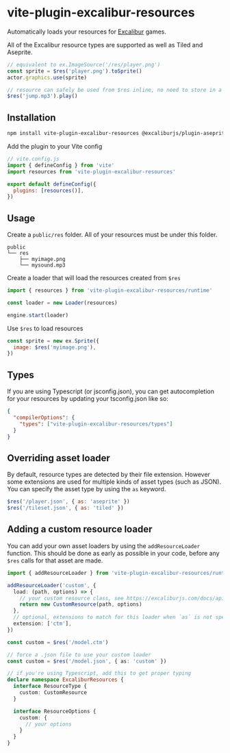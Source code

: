 # vite-plugin-excalibur-resources

Automatically loads your resources for [Excalibur](https://excaliburjs.com/) games.

All of the Excalibur resource types are supported as well as Tiled and Aseprite.

```js
// equivalent to ex.ImageSource('/res/player.png')
const sprite = $res('player.png').toSprite()
actor.graphics.use(sprite)

// resource can safely be used from $res inline, no need to store in a variable
$res('jump.mp3').play()
```

## Installation

```bash
npm install vite-plugin-excalibur-resources @excaliburjs/plugin-aseprite @excaliburjs/plugin-tiled
```

Add the plugin to your Vite config

```js
// vite.config.js
import { defineConfig } from 'vite'
import resources from 'vite-plugin-excalibur-resources'

export default defineConfig({
  plugins: [resources()],
})
```

## Usage

Create a `public/res` folder. All of your resources must be under this folder.

```
public
└── res
    ├── myimage.png
    └── mysound.mp3
```

Create a loader that will load the resources created from `$res`

```js
import { resources } from 'vite-plugin-excalibur-resources/runtime'

const loader = new Loader(resources)

engine.start(loader)
```

Use `$res` to load resources

```js
const sprite = new ex.Sprite({
  image: $res('myimage.png'),
})
```

## Types

If you are using Typescript (or jsconfig.json), you can get autocompletion for your resources by updating your tsconfig.json like so:

```json
{
  "compilerOptions": {
    "types": ["vite-plugin-excalibur-resources/types"]
  }
}
```

## Overriding asset loader

By default, resource types are detected by their file extension. However some extensions are used for multiple kinds of asset types (such as JSON). You can specify the asset type by using the `as` keyword.

```js
$res('/player.json', { as: 'aseprite' })
$res('/tileset.json', { as: 'tiled' })
```

## Adding a custom resource loader

You can add your own asset loaders by using the `addResourceLoader` function. This should be done as early as possible in your code, before any `$res` calls for that asset are made.

```ts
import { addResourceLoader } from 'vite-plugin-excalibur-resources/runtime'

addResourceLoader('custom', {
  load: (path, options) => {
    // your custom resource class, see https://excaliburjs.com/docs/api/edge/classes/Resource.html
    return new CustomResource(path, options)
  },
  // optional, extensions to match for this loader when `as` is not specified
  extension: ['ctm'],
})

const custom = $res('/model.ctm')

// force a .json file to use your custom loader
const custom = $res('/model.json', { as: 'custom' })

// if you're using Typescript, add this to get proper typing
declare namespace ExcaliburResources {
  interface ResourceType {
    custom: CustomResource
  }

  interface ResourceOptions {
    custom: {
      // your options
    }
  }
}
```
